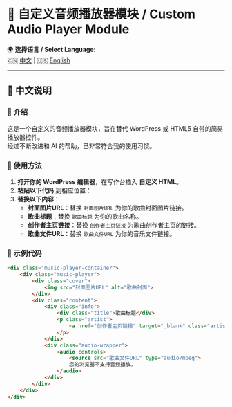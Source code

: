 # 🎵 自定义音频播放器模块 / Custom Audio Player Module

🌍 **选择语言 / Select Language:**  
🇨🇳 [中文](#📜-中文说明) | 🇺🇸 [English](#📜-english-version)

---

## 📜 中文说明

### 🎵 介绍
这是一个自定义的音频播放器模块，旨在替代 WordPress 或 HTML5 自带的简易播放器控件。  
经过不断改进和 AI 的帮助，已非常符合我的使用习惯。

### 🔧 使用方法
1. **打开你的 WordPress 编辑器**，在写作台插入 **自定义 HTML**。
2. **粘贴以下代码** 到相应位置：
3. **替换以下内容**：
   - **封面图片URL**：替换 `封面图片URL` 为你的歌曲封面图片链接。
   - **歌曲标题**：替换 `歌曲标题` 为你的歌曲名称。
   - **创作者主页链接**：替换 `创作者主页链接` 为歌曲创作者主页的链接。
   - **歌曲文件URL**：替换 `歌曲文件URL` 为你的音乐文件链接。

### 📌 示例代码
```html
<div class="music-player-container">
    <div class="music-player">
        <div class="cover">
            <img src="封面图片URL" alt="歌曲封面">
        </div>
        <div class="content">
            <div class="info">
                <div class="title">歌曲标题</div>
                <p class="artist">
                    <a href="创作者主页链接" target="_blank" class="artist-link">创作者名字</a>
                </p>
            </div>
            <div class="audio-wrapper">
                <audio controls>
                    <source src="歌曲文件URL" type="audio/mpeg">
                    您的浏览器不支持音频播放。
                </audio>
            </div>
        </div>
    </div>
</div>
